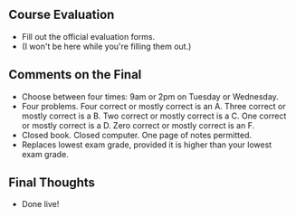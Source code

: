 Course Evaluation
-----------------

* Fill out the official evaluation forms.
* (I won't be here while you're filling them out.)

Comments on the Final
---------------------

* Choose between four times: 9am or 2pm on Tuesday or Wednesday.
* Four problems.  Four correct or mostly correct is an A.  Three correct
  or mostly correct is a B.  Two correct or mostly correct is a C.  One
  correct or mostly correct is a D.  Zero correct or mostly correct is
  an F.
* Closed book.  Closed computer.  One page of notes permitted.
* Replaces lowest exam grade, provided it is higher than your lowest
  exam grade.

Final Thoughts
--------------

* Done live!

